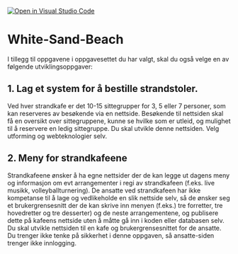 [![Open in Visual Studio Code](https://classroom.github.com/assets/open-in-vscode-c66648af7eb3fe8bc4f294546bfd86ef473780cde1dea487d3c4ff354943c9ae.svg)](https://classroom.github.com/online_ide?assignment_repo_id=9829616&assignment_repo_type=AssignmentRepo)
# White-Sand-Beach

I tillegg til oppgavene i oppgavesettet du har valgt, skal du også velge en av følgende utviklingsoppgaver:

## 1. Lag et system for å bestille strandstoler. 

Ved hver strandkafe er det 10-15 sittegrupper for 3, 5 eller 7 personer, som kan reserveres av besøkende via en nettside. Besøkende til nettsiden skal få en oversikt over sittegruppene, kunne se hvilke som er utleid, og mulighet til å reservere en ledig sittegruppe. 
Du skal utvikle denne nettsiden. Velg utforming og webteknologier selv.

## 2. Meny for strandkafeene

Strandkafeene ønsker å ha egne nettsider der de kan legge ut dagens meny og informasjon om evt arrangementer i regi av strandkafeen (f.eks. live musikk, volleyballturnering). De ansatte ved strandkafeen har ikke kompetanse til å lage og vedlikeholde en slik nettside selv, så de ønsker seg et brukergrensesnitt der de kan skrive inn menyen (f.eks.) tre forretter, tre hovedretter og tre desserter) og de neste arrangementene, og publisere dette på kafeens nettside uten å måtte gå inn i koden eller databasen selv.
Du skal utvikle nettsiden til en kafe og brukergrensesnittet for de ansatte. Du trenger ikke tenke på sikkerhet i denne oppgaven, så ansatte-siden trenger ikke innlogging. 
